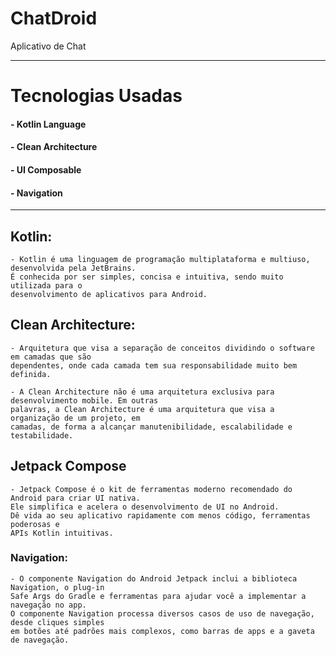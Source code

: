 # ChatDroid
Aplicativo de Chat

----------------------------------------------------------------------------------------------------

# Tecnologias Usadas

#### - Kotlin Language
#### - Clean Architecture
#### - UI Composable
#### - Navigation

----------------------------------------------------------------------------------------------------

## Kotlin:

    - Kotlin é uma linguagem de programação multiplataforma e multiuso, desenvolvida pela JetBrains. 
    É conhecida por ser simples, concisa e intuitiva, sendo muito utilizada para o 
    desenvolvimento de aplicativos para Android.

## Clean Architecture:

    - Arquitetura que visa a separação de conceitos dividindo o software em camadas que são
    dependentes, onde cada camada tem sua responsabilidade muito bem definida.

    - A Clean Architecture não é uma arquitetura exclusiva para desenvolvimento mobile. Em outras
    palavras, a Clean Architecture é uma arquitetura que visa a organização de um projeto, em 
    camadas, de forma a alcançar manutenibilidade, escalabilidade e testabilidade.

## Jetpack Compose

    - Jetpack Compose é o kit de ferramentas moderno recomendado do Android para criar UI nativa. 
    Ele simplifica e acelera o desenvolvimento de UI no Android. 
    Dê vida ao seu aplicativo rapidamente com menos código, ferramentas poderosas e 
    APIs Kotlin intuitivas.

### Navigation:

    - O componente Navigation do Android Jetpack inclui a biblioteca Navigation, o plug-in 
    Safe Args do Gradle e ferramentas para ajudar você a implementar a navegação no app. 
    O componente Navigation processa diversos casos de uso de navegação, desde cliques simples 
    em botões até padrões mais complexos, como barras de apps e a gaveta de navegação.